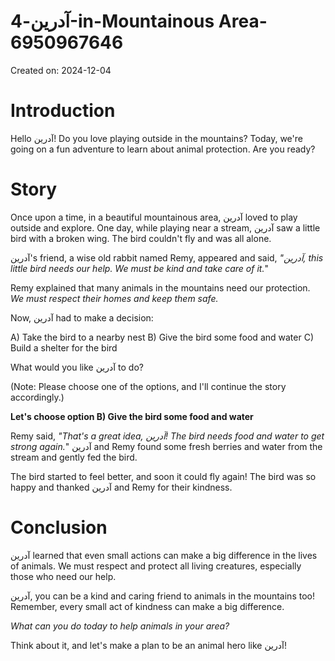 # آدرین-4-in-Mountainous Area-6950967646

Created on: 2024-12-04

**Introduction**
================

Hello آدرین! Do you love playing outside in the mountains? Today, we're going on a fun adventure to learn about animal protection. Are you ready?

**Story**
=======

Once upon a time, in a beautiful mountainous area, آدرین loved to play outside and explore. One day, while playing near a stream, آدرین saw a little bird with a broken wing. The bird couldn't fly and was all alone.

آدرین's friend, a wise old rabbit named Remy, appeared and said, *"آدرین, this little bird needs our help. We must be kind and take care of it.*"

Remy explained that many animals in the mountains need our protection. *We must respect their homes and keep them safe.*

Now, آدرین had to make a decision:

A) Take the bird to a nearby nest
B) Give the bird some food and water
C) Build a shelter for the bird

What would you like آدرین to do?

(Note: Please choose one of the options, and I'll continue the story accordingly.)

**Let's choose option B) Give the bird some food and water**

Remy said, *"That's a great idea, آدرین! The bird needs food and water to get strong again.*" آدرین and Remy found some fresh berries and water from the stream and gently fed the bird.

The bird started to feel better, and soon it could fly again! The bird was so happy and thanked آدرین and Remy for their kindness.

**Conclusion**
==========

آدرین learned that even small actions can make a big difference in the lives of animals. We must respect and protect all living creatures, especially those who need our help.

آدرین, you can be a kind and caring friend to animals in the mountains too! Remember, every small act of kindness can make a big difference.

*What can you do today to help animals in your area?*

Think about it, and let's make a plan to be an animal hero like آدرین!